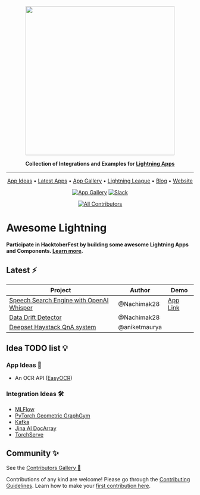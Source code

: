 <div align="center">

<img src="https://pl-flash-data.s3.amazonaws.com/assets_lightning/docs/images/logos/lightning-ai.png" width="400px">

**Collection of Integrations and Examples for [Lightning Apps](https://lightning.ai/lightning-docs/)**

______________________________________________________________________

<p align="center">
  <a href="#idea-todo-list-">App Ideas</a> •
  <a href="##latest-%EF%B8%8F">Latest Apps</a> •
  <a href="https://lightning.ai/apps">App Gallery</a> •
  <a href="https://lightning.ai/pages/ambassador-program/">Lightning League</a> •
  <a href="https://lightning.ai/pages/blog/">Blog</a> •
  <a href="https://lightning.ai/">Website</a> 
  
</p>

[![App Gallery](https://bit.ly/3xTcccO)](https://lightning.ai/apps)
[![Slack](https://img.shields.io/badge/slack-chat-green.svg?logo=slack)](https://www.pytorchlightning.ai/community)
<!-- ALL-CONTRIBUTORS-BADGE:START - Do not remove or modify this section -->
[![All Contributors](https://img.shields.io/badge/all_contributors-1-orange.svg?style=flat-square)](./CONTRIBUTORS.md)
<!-- ALL-CONTRIBUTORS-BADGE:END -->

</div>

# Awesome Lightning

**Participate in HacktoberFest by building some awesome Lightning Apps and Components. [Learn more](./docs/hacktoberfest-2022/index.md).**

## Latest ⚡️

| Project | Author | Demo |
| ------- | ------ | ----- |
|[Speech Search Engine with OpenAI Whisper](https://github.com/Nachimak28/LAI-voice-search-openai-whisper-demo) | @Nachimak28 | [App Link](https://01gdsrn3rf7qgev31g8gvea1gh.litng-ai-03.litng.ai/view/home) |
| [Data Drift Detector](https://lightning.ai/component/UX5swWI252-Data%20Drift%20Detector) | @Nachimak28 |
| [Deepset Haystack QnA system](./src/deepset/README.md) | @aniketmaurya |


## Idea TODO list 💡

### App Ideas 🚀
* An OCR API ([EasyOCR](https://github.com/JaidedAI/EasyOCR))


### Integration Ideas 🛠
* [MLFlow](https://mlflow.org/)
* [PyTorch Geometric GraphGym](https://pytorch-geometric.readthedocs.io/en/latest/notes/graphgym.html)
* [Kafka](https://github.com/aniketmaurya/lit-pubsub)
* [Jina AI DocArray](https://github.com/jina-ai/jina)
* [TorchServe](https://pytorch.org/serve/index.html)

## Community ✨

See the [Contributors Gallery 💜](./CONTRIBUTORS.md)

Contributions of any kind are welcome! Please go through the [Contributing Guidelines](./.github/CONTRIBUTING.md). Learn how to make your [first contribution here](https://devblog.pytorchlightning.ai/quick-contribution-guide-86d977171b3a).
